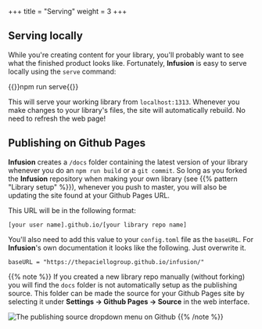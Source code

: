 +++
title = "Serving"
weight = 3
+++

## Serving locally

While you're creating content for your library, you'll probably want to see what the finished product looks like. Fortunately, **Infusion** is easy to serve locally using the `serve` command:

{{<cmd>}}npm run serve{{</cmd>}}

This will serve your working library from `localhost:1313`. Whenever you make changes to your library's files, the site will automatically rebuild. No need to refresh the web page!

## Publishing on Github Pages

**Infusion** creates a `/docs` folder containing the latest version of your library whenever you do an `npm run build` or a `git commit`. So long as you forked the **Infusion** repository when making your own library (see {{% pattern "Library setup" %}}), whenever you push to master, you will also be updating the site found at your Github Pages URL.

This URL will be in the following format:

```
[your user name].github.io/[your library repo name]
```

You'll also need to add this value to your `config.toml` file as the `baseURL`. For **Infusion**'s own documentation it looks like the following. Just overwrite it.

```
baseURL = "https://thepaciellogroup.github.io/infusion/"
```

{{% note %}}
If you created a new library repo manually (without forking) you will find the `docs` folder is not automatically setup as the publishing source. This folder can be made the source for your Github Pages site by selecting it under  **Settings → Github Pages → Source** in the web interface.

![The publishing source dropdown menu on Github](/images/serve_from_docs.png)
{{% /note %}}
